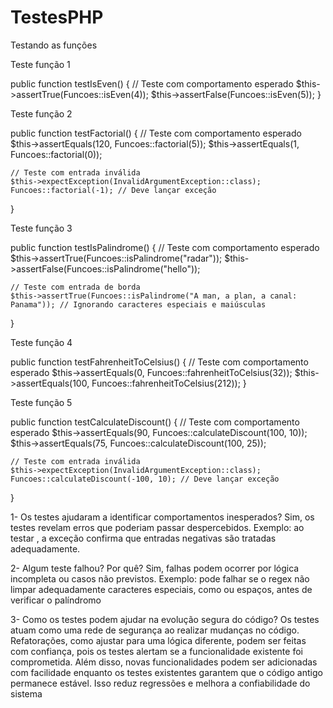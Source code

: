 # TestesPHP


Testando as funções

Teste função 1

public function testIsEven()
{
    // Teste com comportamento esperado
    $this->assertTrue(Funcoes::isEven(4));
    $this->assertFalse(Funcoes::isEven(5));
}

Teste função 2

public function testFactorial()
{
    // Teste com comportamento esperado
    $this->assertEquals(120, Funcoes::factorial(5));
    $this->assertEquals(1, Funcoes::factorial(0));
    
    // Teste com entrada inválida
    $this->expectException(InvalidArgumentException::class);
    Funcoes::factorial(-1); // Deve lançar exceção
}

Teste função 3

public function testIsPalindrome()
{
    // Teste com comportamento esperado
    $this->assertTrue(Funcoes::isPalindrome("radar"));
    $this->assertFalse(Funcoes::isPalindrome("hello"));
    
    // Teste com entrada de borda
    $this->assertTrue(Funcoes::isPalindrome("A man, a plan, a canal: Panama")); // Ignorando caracteres especiais e maiúsculas
}


Teste função 4

public function testFahrenheitToCelsius()
{
    // Teste com comportamento esperado
    $this->assertEquals(0, Funcoes::fahrenheitToCelsius(32));
    $this->assertEquals(100, Funcoes::fahrenheitToCelsius(212));
}


Teste função 5

public function testCalculateDiscount()
{
    // Teste com comportamento esperado
    $this->assertEquals(90, Funcoes::calculateDiscount(100, 10));
    $this->assertEquals(75, Funcoes::calculateDiscount(100, 25));
    
    // Teste com entrada inválida
    $this->expectException(InvalidArgumentException::class);
    Funcoes::calculateDiscount(-100, 10); // Deve lançar exceção
}



1- Os testes ajudaram a identificar comportamentos inesperados?
Sim, os testes revelam erros que poderiam passar despercebidos. Exemplo: ao testar , a exceção  confirma que entradas negativas são tratadas adequadamente.

2- Algum teste falhou? Por quê?
Sim, falhas podem ocorrer por lógica incompleta ou casos não previstos. Exemplo:  pode falhar se o regex não limpar adequadamente caracteres especiais, como  ou espaços, antes de verificar o palíndromo

3- Como os testes podem ajudar na evolução segura do código?
Os testes atuam como uma rede de segurança ao realizar mudanças no código. Refatorações, como ajustar  para uma lógica diferente, podem ser feitas com confiança, pois os testes alertam se a funcionalidade existente foi comprometida. Além disso, novas funcionalidades podem ser adicionadas com facilidade enquanto os testes existentes garantem que o código antigo permanece estável. Isso reduz regressões e melhora a confiabilidade do sistema
